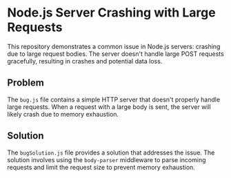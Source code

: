 # Node.js Server Crashing with Large Requests

This repository demonstrates a common issue in Node.js servers: crashing due to large request bodies. The server doesn't handle large POST requests gracefully, resulting in crashes and potential data loss.

## Problem

The `bug.js` file contains a simple HTTP server that doesn't properly handle large requests. When a request with a large body is sent, the server will likely crash due to memory exhaustion.

## Solution

The `bugSolution.js` file provides a solution that addresses the issue. The solution involves using the `body-parser` middleware to parse incoming requests and limit the request size to prevent memory exhaustion.
